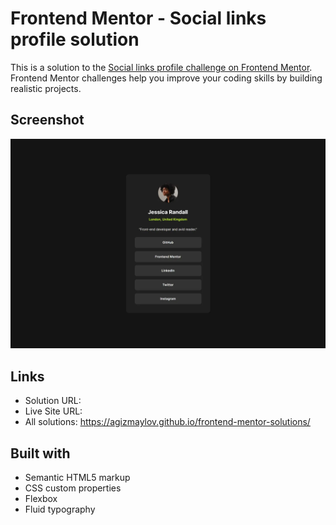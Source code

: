 # Frontend Mentor - Social links profile solution

This is a solution to the [Social links profile challenge on Frontend Mentor](https://www.frontendmentor.io/challenges/social-links-profile-UG32l9m6dQ). Frontend Mentor challenges help you improve your coding skills by building realistic projects.

## Screenshot

![Screenshot of the solution to Social links profile.](solution-screenshot.webp)

## Links

- Solution URL:
- Live Site URL:
- All solutions: https://agizmaylov.github.io/frontend-mentor-solutions/

## Built with

- Semantic HTML5 markup
- CSS custom properties
- Flexbox
- Fluid typography
